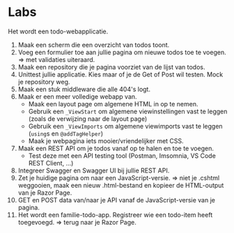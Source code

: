 # Labs

Het wordt een todo-webapplicatie.

1. Maak een scherm die een overzicht van todos toont.
2. Voeg een formulier toe aan jullie pagina om nieuwe todos toe te voegen.
   => met validaties uiteraard.
3. Maak een repository die je pagina voorziet van de lijst van todos.
4. Unittest jullie applicatie. Kies maar of je de Get of Post wil testen. Mock je repository weg.
5. Maak een stuk middleware die alle 404's logt.
6. Maak er een meer volledige webapp van.
   * Maak een layout page om algemene HTML in op te nemen.
   * Gebruik een `_ViewStart` om algemene viewinstellingen vast te leggen (zoals de verwijzing naar de layout page)
   * Gebruik een `_ViewImports` om algemene viewimports vast te leggen (`using`s en `@addTagHelper`)
   * Maak je webpagina iets mooier/vriendelijker met CSS.
7. Maak een REST API om je todos vanaf op te halen en toe te voegen.
   * Test deze met een API testing tool (Postman, Imsomnia, VS Code REST Client, ...)
8. Integreer Swagger en Swagger UI bij jullie REST API.
9. Zet je huidige pagina om naar een JavaScript-versie.
   => niet je .cshtml weggooien, maak een nieuw .html-bestand en kopieer de HTML-output van je Razor Page.
10. GET en POST data van/naar je API vanaf de JavaScript-versie van je pagina.
11. Het wordt een familie-todo-app. Registreer wie een todo-item heeft toegevoegd.
   => terug naar je Razor Page.

